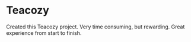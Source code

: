 # Teacozy
Created this Teacozy project. Very time consuming, but rewarding. Great experience from start to finish. 
